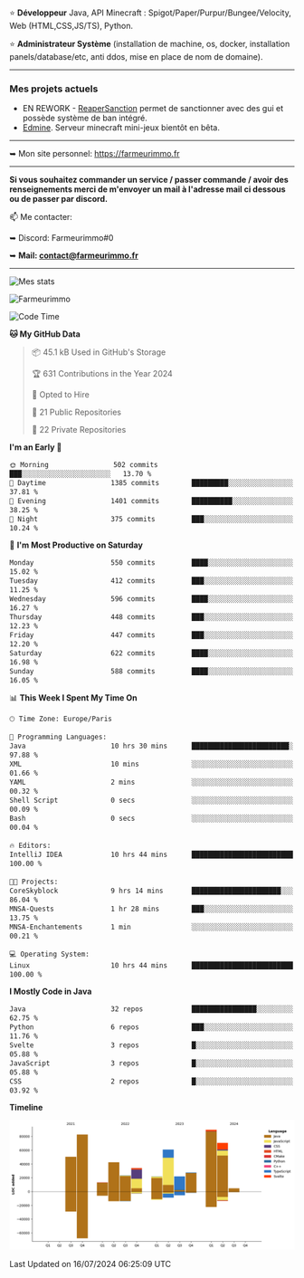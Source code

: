 ⭐ **Développeur** Java, API Minecraft : Spigot/Paper/Purpur/Bungee/Velocity, Web (HTML,CSS,JS/TS), Python.

⭐ **Administrateur Système** (installation de machine, os, docker, installation panels/database/etc, anti ddos, mise en place de nom de domaine).

---

### Mes projets actuels
- EN REWORK - [ReaperSanction](https://www.spigotmc.org/resources/reapersanction.89580/) permet de sanctionner avec des gui et possède système de ban intégré.
- [Edmine](https://edmine.net). Serveur minecraft mini-jeux bientôt en bêta.

---

➥ Mon site personnel: https://farmeurimmo.fr

---

**Si vous souhaitez commander un service / passer commande / avoir des renseignements merci de m'envoyer un mail à l'adresse mail ci dessous ou de passer par discord.**

📫 Me contacter:
 
   ➥ Discord: Farmeurimmo#0
   
   ➥ **Mail: contact@farmeurimmo.fr**

---

![Mes stats](https://github-readme-stats.farmeurimmo.fr/api?username=Farmeurimmo&count_private=true&show_icons=true&theme=radical)

<img src="https://komarev.com/ghpvc/?username=Farmeurimmo" alt="Farmeurimmo" />

<!--START_SECTION:waka-->
![Code Time](http://img.shields.io/badge/Code%20Time-1%2C423%20hrs%2025%20mins-blue)

**🐱 My GitHub Data** 

> 📦 45.1 kB Used in GitHub's Storage 
 > 
> 🏆 631 Contributions in the Year 2024
 > 
> 💼 Opted to Hire
 > 
> 📜 21 Public Repositories 
 > 
> 🔑 22 Private Repositories 
 > 
**I'm an Early 🐤** 

```text
🌞 Morning                502 commits         ███░░░░░░░░░░░░░░░░░░░░░░   13.70 % 
🌆 Daytime                1385 commits        █████████░░░░░░░░░░░░░░░░   37.81 % 
🌃 Evening                1401 commits        ██████████░░░░░░░░░░░░░░░   38.25 % 
🌙 Night                  375 commits         ███░░░░░░░░░░░░░░░░░░░░░░   10.24 % 
```
📅 **I'm Most Productive on Saturday** 

```text
Monday                   550 commits         ████░░░░░░░░░░░░░░░░░░░░░   15.02 % 
Tuesday                  412 commits         ███░░░░░░░░░░░░░░░░░░░░░░   11.25 % 
Wednesday                596 commits         ████░░░░░░░░░░░░░░░░░░░░░   16.27 % 
Thursday                 448 commits         ███░░░░░░░░░░░░░░░░░░░░░░   12.23 % 
Friday                   447 commits         ███░░░░░░░░░░░░░░░░░░░░░░   12.20 % 
Saturday                 622 commits         ████░░░░░░░░░░░░░░░░░░░░░   16.98 % 
Sunday                   588 commits         ████░░░░░░░░░░░░░░░░░░░░░   16.05 % 
```


📊 **This Week I Spent My Time On** 

```text
🕑︎ Time Zone: Europe/Paris

💬 Programming Languages: 
Java                     10 hrs 30 mins      ████████████████████████░   97.88 % 
XML                      10 mins             ░░░░░░░░░░░░░░░░░░░░░░░░░   01.66 % 
YAML                     2 mins              ░░░░░░░░░░░░░░░░░░░░░░░░░   00.32 % 
Shell Script             0 secs              ░░░░░░░░░░░░░░░░░░░░░░░░░   00.09 % 
Bash                     0 secs              ░░░░░░░░░░░░░░░░░░░░░░░░░   00.04 % 

🔥 Editors: 
IntelliJ IDEA            10 hrs 44 mins      █████████████████████████   100.00 % 

🐱‍💻 Projects: 
CoreSkyblock             9 hrs 14 mins       ██████████████████████░░░   86.04 % 
MNSA-Quests              1 hr 28 mins        ███░░░░░░░░░░░░░░░░░░░░░░   13.75 % 
MNSA-Enchantements       1 min               ░░░░░░░░░░░░░░░░░░░░░░░░░   00.21 % 

💻 Operating System: 
Linux                    10 hrs 44 mins      █████████████████████████   100.00 % 
```

**I Mostly Code in Java** 

```text
Java                     32 repos            ████████████████░░░░░░░░░   62.75 % 
Python                   6 repos             ███░░░░░░░░░░░░░░░░░░░░░░   11.76 % 
Svelte                   3 repos             █░░░░░░░░░░░░░░░░░░░░░░░░   05.88 % 
JavaScript               3 repos             █░░░░░░░░░░░░░░░░░░░░░░░░   05.88 % 
CSS                      2 repos             █░░░░░░░░░░░░░░░░░░░░░░░░   03.92 % 
```



**Timeline**

![Lines of Code chart](https://raw.githubusercontent.com/Farmeurimmo/Farmeurimmo/main/assets/bar_graph.png)


 Last Updated on 16/07/2024 06:25:09 UTC
<!--END_SECTION:waka-->
